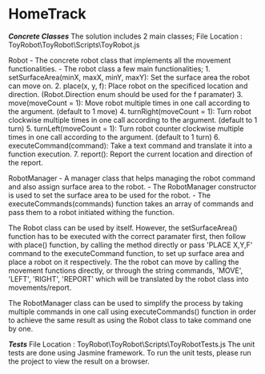 # HomeTrack

*******Concrete Classes*******
The solution includes 2 main classes;
File Location : ToyRobot\ToyRobot\Scripts\ToyRobot.js

Robot 
	- The concrete robot class that implements all the movement functionalities.
	- The robot class a few main functionalities;
		1. setSurfaceArea(minX, maxX, minY, maxY): Set the surface area the robot can move on.
		2. place(x, y, f): Place robot on the specificed location and direction. (Robot.Direction enum should be used for the f paramater)
		3. move(moveCount = 1): Move robot multiple times in one call according to the argument. (default to 1 move)
		4. turnRight(moveCount = 1): Turn robot clockwise multiple times in one call according to the argument. (default to 1 turn)
		5. turnLeft(moveCount = 1): Turn robot counter clockwise multiple times in one call according to the argument. (default to 1 turn)
		6. executeCommand(command): Take a text command and translate it into a function execution.
		7. report(): Report the current location and direction of the report.
		
RobotManager - A manager class that helps managing the robot command and also assign surface area to the robot.
	- The RobotManager constructor is used to set the surface area to be used for the robot.
	- The executeCommands(commands) function takes an array of commands and pass them to a robot initiated withing the function.

The Robot class can be used by itself. However, the setSurfaceArea() function has to be executed with the correct paramater first, then follow with place() function, by calling the method directly or pass 'PLACE X,Y,F' command to the executeCommand function, to set up surface area and place a robot on it respectively. The the robot can move by calling the movement functions directly, or through the string commands, 'MOVE', 'LEFT', 'RIGHT', 'REPORT' which will be translated by the robot class into movements/report.

The RobotManager class can be used to simplify the process by taking multiple commands in one call using executeCommands() function in order to achieve the same result as using the Robot class to take command one by one.

*******Tests*******
File Location : ToyRobot\ToyRobot\Scripts\ToyRobotTests.js
The unit tests are done using Jasmine framework. To run the unit tests, please run the project to view the result on a browser.
